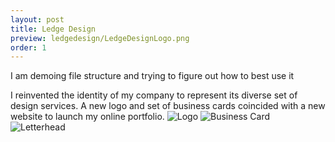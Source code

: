 ```yaml
---
layout: post
title: Ledge Design
preview: ledgedesign/LedgeDesignLogo.png
order: 1
---
```

I am demoing file structure and trying to figure out how to best use it

I reinvented the identity of my company to represent its diverse set of design services. A new logo and set of business cards coincided with a new website to launch my online portfolio.
![Logo](LedgeDesignLogo.png)
![Business Card](LedgeDesignBusinessCard.png)
![Letterhead](LedgeDesignLetterhead.png)

